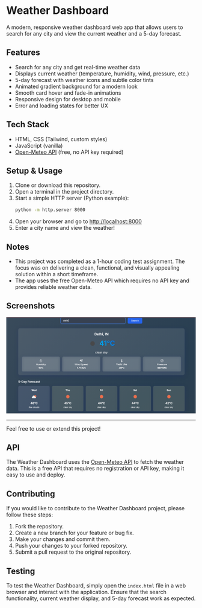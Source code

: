 # Weather Dashboard

A modern, responsive weather dashboard web app that allows users to search for any city and view the current weather and a 5-day forecast. 

## Features
- Search for any city and get real-time weather data
- Displays current weather (temperature, humidity, wind, pressure, etc.)
- 5-day forecast with weather icons and subtle color tints
- Animated gradient background for a modern look
- Smooth card hover and fade-in animations
- Responsive design for desktop and mobile
- Error and loading states for better UX

## Tech Stack
- HTML, CSS (Tailwind, custom styles)
- JavaScript (vanilla)
- [Open-Meteo API](https://open-meteo.com/) (free, no API key required)

## Setup & Usage
1. Clone or download this repository.
2. Open a terminal in the project directory.
3. Start a simple HTTP server (Python example):
   ```sh
   python -m http.server 8000
   ```
4. Open your browser and go to [http://localhost:8000](http://localhost:8000)
5. Enter a city name and view the weather!

## Notes
- This project was completed as a 1-hour coding test assignment. The focus was on delivering a clean, functional, and visually appealing solution within a short timeframe.
- The app uses the free Open-Meteo API which requires no API key and provides reliable weather data.

## Screenshots
![screenshot](screenshot.png)

---
Feel free to use or extend this project!

## API

The Weather Dashboard uses the [Open-Meteo API](https://open-meteo.com/) to fetch the weather data. This is a free API that requires no registration or API key, making it easy to use and deploy.

## Contributing

If you would like to contribute to the Weather Dashboard project, please follow these steps:

1. Fork the repository.
2. Create a new branch for your feature or bug fix.
3. Make your changes and commit them.
4. Push your changes to your forked repository.
5. Submit a pull request to the original repository.


## Testing

To test the Weather Dashboard, simply open the `index.html` file in a web browser and interact with the application. Ensure that the search functionality, current weather display, and 5-day forecast work as expected.

